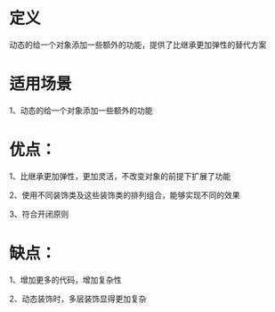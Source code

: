 # 定义
动态的给一个对象添加一些额外的功能，提供了比继承更加弹性的替代方案

# 适用场景
1、动态的给一个对象添加一些额外的功能

# 优点：
1、比继承更加弹性，更加灵活，不改变对象的前提下扩展了功能<p>
2、使用不同装饰类及这些装饰类的排列组合，能够实现不同的效果<p>
3、符合开闭原则

# 缺点：
1、增加更多的代码，增加复杂性<p>
2、动态装饰时，多层装饰显得更加复杂